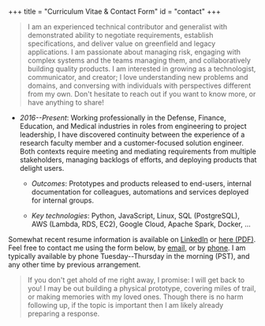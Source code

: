+++
title = "Curriculum Vitae & Contact Form"
id = "contact"
+++

> I am an experienced technical contributor and generalist with demonstrated ability to negotiate requirements, establish specifications, and deliver value on greenfield and legacy applications.
> I am passionate about managing risk, engaging with complex systems and the teams managing them, and collaboratively building quality products.
> I am interested in growing as a technologist, communicator, and creator; I love understanding new problems and domains, and conversing with individuals with perspectives different from my own.
> Don't hesitate to reach out if you want to know more, or have anything to share!


- *2016--Present*: Working professionally in the Defense, Finance, Education, and Medical industries in roles from engineering to project leadership, I have discovered continuity between the experience of a research faculty member and a customer-focused solution engineer. Both contexts require meeting and mediating requirements from multiple stakeholders, managing backlogs of efforts, and deploying products that delight users.

    - *Outcomes*: Prototypes and products released to end-users, internal documentation for colleagues, automations and services deployed for internal groups.

    - *Key technologies*: Python, JavaScript, Linux, SQL (PostgreSQL), AWS (Lambda, RDS, EC2), Google Cloud, Apache Spark, Docker, ...

Somewhat recent resume information is available on [LinkedIn](https://www.linkedin.com/in/jonathan-goldfarb/) or [here (PDF)](/res.pdf).
Feel free to contact me using the form below, by
[email](mailto:jgoldfar@gmail.com), or by [phone](tel:+1-321-895-4184).
I am typically available by phone Tuesday--Thursday in the morning (PST), and
any other time by previous arrangement.

> If you don't get ahold of me right away, I promise: I will get back to you!
> I may be out building a physical prototype, covering miles of trail, or making memories with my loved ones.
> Though there is no harm following up, if the topic is important then I am likely already preparing a response.

